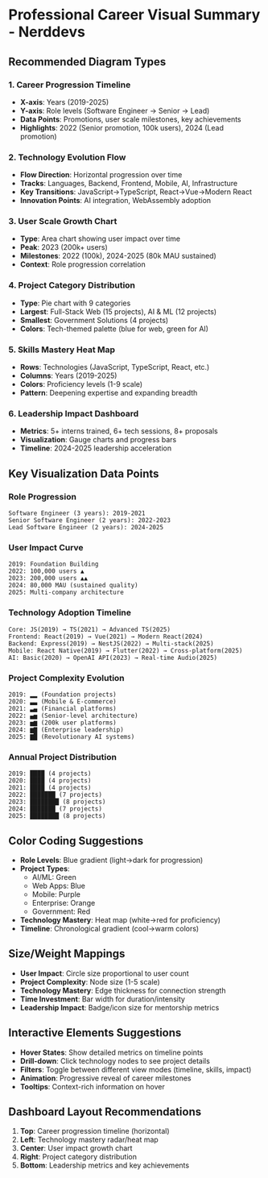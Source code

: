 # Professional Career Visual Summary - Nerddevs

## Recommended Diagram Types

### 1. Career Progression Timeline
- **X-axis**: Years (2019-2025)
- **Y-axis**: Role levels (Software Engineer → Senior → Lead)
- **Data Points**: Promotions, user scale milestones, key achievements
- **Highlights**: 2022 (Senior promotion, 100k users), 2024 (Lead promotion)

### 2. Technology Evolution Flow
- **Flow Direction**: Horizontal progression over time
- **Tracks**: Languages, Backend, Frontend, Mobile, AI, Infrastructure
- **Key Transitions**: JavaScript→TypeScript, React→Vue→Modern React
- **Innovation Points**: AI integration, WebAssembly adoption

### 3. User Scale Growth Chart
- **Type**: Area chart showing user impact over time
- **Peak**: 2023 (200k+ users)
- **Milestones**: 2022 (100k), 2024-2025 (80k MAU sustained)
- **Context**: Role progression correlation

### 4. Project Category Distribution
- **Type**: Pie chart with 9 categories
- **Largest**: Full-Stack Web (15 projects), AI & ML (12 projects)
- **Smallest**: Government Solutions (4 projects)
- **Colors**: Tech-themed palette (blue for web, green for AI)

### 5. Skills Mastery Heat Map
- **Rows**: Technologies (JavaScript, TypeScript, React, etc.)
- **Columns**: Years (2019-2025)
- **Colors**: Proficiency levels (1-9 scale)
- **Pattern**: Deepening expertise and expanding breadth

### 6. Leadership Impact Dashboard
- **Metrics**: 5+ interns trained, 6+ tech sessions, 8+ proposals
- **Visualization**: Gauge charts and progress bars
- **Timeline**: 2024-2025 leadership acceleration

## Key Visualization Data Points

### Role Progression
```
Software Engineer (3 years): 2019-2021
Senior Software Engineer (2 years): 2022-2023
Lead Software Engineer (2 years): 2024-2025
```

### User Impact Curve
```
2019: Foundation Building
2022: 100,000 users ▲
2023: 200,000 users ▲▲
2024: 80,000 MAU (sustained quality)
2025: Multi-company architecture
```

### Technology Adoption Timeline
```
Core: JS(2019) → TS(2021) → Advanced TS(2025)
Frontend: React(2019) → Vue(2021) → Modern React(2024)
Backend: Express(2019) → NestJS(2022) → Multi-stack(2025)
Mobile: React Native(2019) → Flutter(2022) → Cross-platform(2025)
AI: Basic(2020) → OpenAI API(2023) → Real-time Audio(2025)
```

### Project Complexity Evolution
```
2019: ▂▂ (Foundation projects)
2020: ▃▃ (Mobile & E-commerce)
2021: ▃▄ (Financial platforms)
2022: ▄▅ (Senior-level architecture)
2023: ▅▆ (200k user platforms)
2024: ▆▇ (Enterprise leadership)
2025: ▇█ (Revolutionary AI systems)
```

### Annual Project Distribution
```
2019: ████ (4 projects)
2020: ████ (4 projects)
2021: ████ (4 projects)
2022: ███████ (7 projects)
2023: ████████ (8 projects)
2024: ███████ (7 projects)
2025: ████████ (8 projects)
```

## Color Coding Suggestions
- **Role Levels**: Blue gradient (light→dark for progression)
- **Project Types**:
  - AI/ML: Green
  - Web Apps: Blue
  - Mobile: Purple
  - Enterprise: Orange
  - Government: Red
- **Technology Mastery**: Heat map (white→red for proficiency)
- **Timeline**: Chronological gradient (cool→warm colors)

## Size/Weight Mappings
- **User Impact**: Circle size proportional to user count
- **Project Complexity**: Node size (1-5 scale)
- **Technology Mastery**: Edge thickness for connection strength
- **Time Investment**: Bar width for duration/intensity
- **Leadership Impact**: Badge/icon size for mentorship metrics

## Interactive Elements Suggestions
- **Hover States**: Show detailed metrics on timeline points
- **Drill-down**: Click technology nodes to see project details
- **Filters**: Toggle between different view modes (timeline, skills, impact)
- **Animation**: Progressive reveal of career milestones
- **Tooltips**: Context-rich information on hover

## Dashboard Layout Recommendations
1. **Top**: Career progression timeline (horizontal)
2. **Left**: Technology mastery radar/heat map
3. **Center**: User impact growth chart
4. **Right**: Project category distribution
5. **Bottom**: Leadership metrics and key achievements